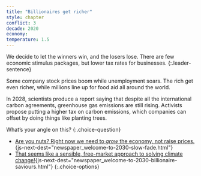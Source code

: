 ```yaml
---
title: "Billionaires get richer"
style: chapter
conflict: 3
decade: 2020
economy: 
temperature: 1.5
---
```


We decide to let the winners win, and the losers lose. There are few economic stimulus packages, but lower tax rates for businesses.
{:.leader-sentence}

Some company stock prices boom while unemployment soars. The rich get even richer, while millions line up for food aid all around the world.

In 2028, scientists produce a report saying that despite all the international carbon agreements, greenhouse gas emissions are still rising. Activists propose putting a higher tax on carbon emissions, which companies can offset by doing things like planting trees.

What’s your angle on this?
{:.choice-question}

- [Are you nuts? Right now we need to *grow* the economy, not raise prices.](part-page_2030.html){js-next-dest="newspaper_welcome-to-2030-slow-fade.html"}
- [That seems like a sensible, free-market approach to solving climate change!](part-page_2030.html){js-next-dest="newspaper_welcome-to-2030-billionaire-saviours.html"}
{:.choice-options}
